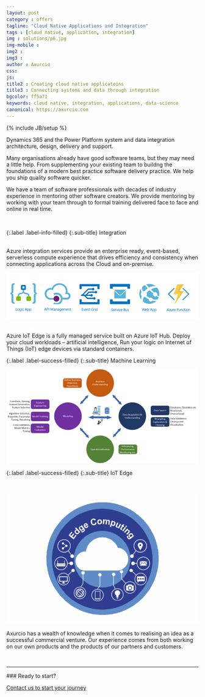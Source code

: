 ```yaml
---
layout: post
category : offers
tagline: "Cloud Native Applications and Integration"
tags : [cloud native, application, integration]
img : solutions/p6.jpg
img-mobile : 
img2 : 
img3 : 
author : Axurcio
css: 
js: 
title2 : Creating cloud native applicatoins
title3 : Connecting systems and data through integration
bgcolor: ff5a71
keywords: cloud native, integration, applications, data-science
canonical: https://axurcio.com
---
```

{% include JB/setup %}

Dynamics 365 and the Power Platform system and data integration architecture, design, delivery and support.

<!--more-->
Many organisations already have good software teams, but they may need a little help. From supplementing your existing team to buildng the foundations of a modern best practice software delivery practice. We help you ship quality software quicker.

We have a team of software professionals with decades of industry experience in mentoring other software creators. We provide mentoring by working with your team through to formal training delivered face to face and online in real time.

<br />

{:.label .label-info-filled}
{:.sub-title}
Integration

<br /> 
Azure integration services provide an enterprise ready, event-based, serverless compute experience that drives efficiency and consistency when connecting applications across the Cloud and on-premise.  

![image](/assets/images/solutions/azure_integration_services.png)

<br />
Azure IoT Edge is a fully managed service built on Azure IoT Hub. Deploy your cloud workloads – artificial intelligence, Run your logic on Internet of Things (IoT) edge devices via standard containers.
<br />

{:.label .label-success-filled}
{:.sub-title}
Machine Learning
<br />

![image](/assets/images/solutions/automated-machine-learning.png)    


{:.label .label-success-filled}
{:.sub-title}
IoT Edge    
  

<br />

![image](/assets/images/solutions/iot.png)    

Axurcio has a wealth of knowledge when it comes to realising an idea as a successful commercial venture.
Our experience comes from both working on our own products and the products of our partners and customers.  


<br />
<hr />
### Ready to start?  

[Contact us to start your journey](/contact)